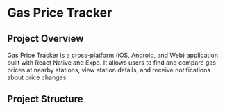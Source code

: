 # Gas Price Tracker

## Project Overview

Gas Price Tracker is a cross-platform (iOS, Android, and Web) application built with React Native and Expo. It allows users to find and compare gas prices at nearby stations, view station details, and receive notifications about price changes.

## Project Structure

